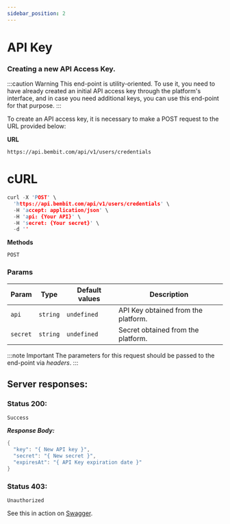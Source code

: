 ```yaml
---
sidebar_position: 2
---
```


# API Key

### Creating a new API Access Key.

:::caution Warning
This end-point is utility-oriented. To use it, you need to have already created an initial API access key through the platform's interface, and in case you need additional keys, you can use this end-point for that purpose.
:::

To create an API access key, it is necessary to make a POST request to the URL provided below:

**URL**

```
https://api.bembit.com/api/v1/users/credentials
```

# cURL

```c
curl -X 'POST' \
  'https://api.bembit.com/api/v1/users/credentials' \
  -H 'accept: application/json' \
  -H 'api: {Your API}' \
  -H 'secret: {Your secret}' \
  -d ''
```

**Methods**

```
POST
```

### Params

| Param    | Type     | Default values | Description                         |
| -------- | -------- | -------------- | ----------------------------------- |
| `api`    | `string` | `undefined`    | API Key obtained from the platform. |
| `secret` | `string` | `undefined`    | Secret obtained from the platform.  |

:::note Important
The parameters for this request should be passed to the end-point via _headers_.
:::

## Server responses:

### Status 200:

    Success

**_Response Body:_**

```c
{
  "key": "{ New API key }",
  "secret": "{ New secret }",
  "expiresAt": "{ API Key expiration date }"
}
```

### Status 403:

    Unauthorized

See this in action on [Swagger](https://api.bembit.com/docs/#/Users/post_users_credentials).
